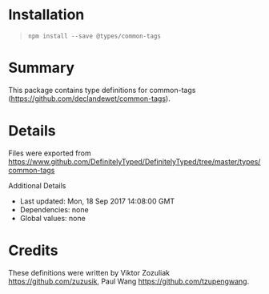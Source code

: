 # Installation
> `npm install --save @types/common-tags`

# Summary
This package contains type definitions for common-tags (https://github.com/declandewet/common-tags).

# Details
Files were exported from https://www.github.com/DefinitelyTyped/DefinitelyTyped/tree/master/types/common-tags

Additional Details
 * Last updated: Mon, 18 Sep 2017 14:08:00 GMT
 * Dependencies: none
 * Global values: none

# Credits
These definitions were written by Viktor Zozuliak <https://github.com/zuzusik>, Paul Wang <https://github.com/tzupengwang>.
